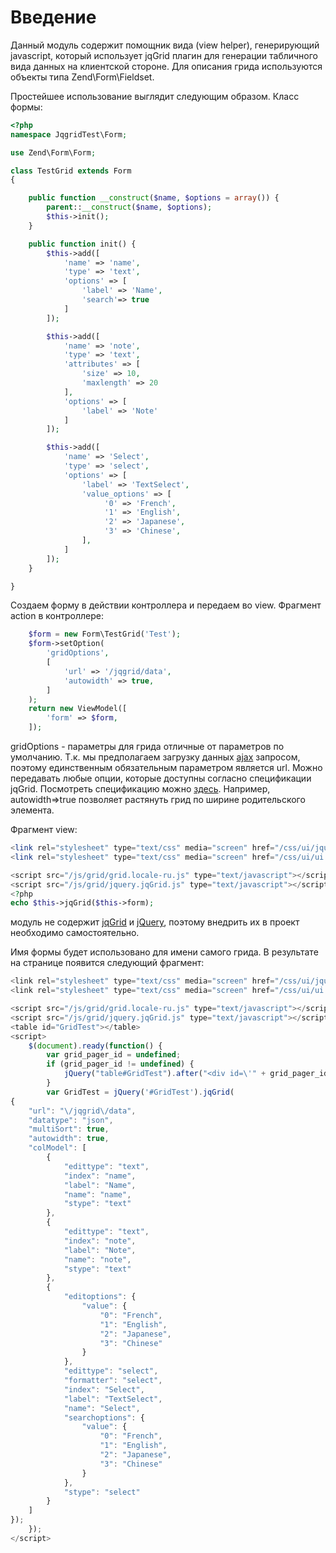 Введение
========
Данный модуль содержит помощник вида (view helper), генерирующий javascript, 
который использует jqGrid плагин для генерации табличного вида данных на клиентской стороне.
Для описания грида используются объекты типа Zend\Form\Fieldset.

Простейшее использование выглядит следующим образом.
Класс формы:
```php
<?php
namespace JqgridTest\Form;

use Zend\Form\Form;

class TestGrid extends Form
{

    public function __construct($name, $options = array()) {
        parent::__construct($name, $options);
        $this->init();
    }

    public function init() {
        $this->add([
            'name' => 'name',
            'type' => 'text',
            'options' => [
                'label' => 'Name',
                'search'=> true
            ]
        ]);

        $this->add([
            'name' => 'note',
            'type' => 'text',
            'attributes' => [
                'size' => 10,
                'maxlength' => 20
            ],
            'options' => [
                'label' => 'Note'
            ]
        ]);

        $this->add([
            'name' => 'Select',
            'type' => 'select',
            'options' => [
                'label' => 'TextSelect',
                'value_options' => [
                     '0' => 'French',
                     '1' => 'English',
                     '2' => 'Japanese',
                     '3' => 'Chinese',
                ],
            ]
        ]);
    }

}
```
Создаем форму в действии контроллера и передаем во view. Фрагмент action в контроллере:
```php
    $form = new Form\TestGrid('Test');
    $form->setOption(
        'gridOptions',
        [
            'url' => '/jqgrid/data',
            'autowidth' => true,
        ]
    );
    return new ViewModel([
        'form' => $form,
    ]);
```
gridOptions - параметры для грида отличные от параметров по умолчанию. Т.к. мы предполагаем загрузку данных
[ajax][] запросом, поэтому единственным обязательным параметром является url.
Можно передавать любые опции, которые доступны согласно спецификации jqGrid. Посмотреть спецификацию 
можно [здесь](http://www.trirand.com/jqgridwiki/doku.php?id=wiki:options).
Например, autowidth=>true позволяет растянуть грид по ширине родительского элемента.

Фрагмент view:
```php
<link rel="stylesheet" type="text/css" media="screen" href="/css/ui/jquery-ui.css" />
<link rel="stylesheet" type="text/css" media="screen" href="/css/ui/ui.jqgrid.css" />

<script src="/js/grid/grid.locale-ru.js" type="text/javascript"></script>
<script src="/js/grid/jquery.jqGrid.js" type="text/javascript"></script>
<?php
echo $this->jqGrid($this->form);
```
модуль не содержит [jqGrid] и [jQuery], поэтому внедрить их в проект необходимо самостоятельно.

Имя формы будет использовано для имени самого грида.
В результате  на странице появится следующий фрагмент:
```javascript
<link rel="stylesheet" type="text/css" media="screen" href="/css/ui/jquery-ui.css" />
<link rel="stylesheet" type="text/css" media="screen" href="/css/ui/ui.jqgrid.css" />

<script src="/js/grid/grid.locale-ru.js" type="text/javascript"></script>
<script src="/js/grid/jquery.jqGrid.js" type="text/javascript"></script>
<table id="GridTest"></table>
<script>
    $(document).ready(function() {
        var grid_pager_id = undefined;
        if (grid_pager_id != undefined) {
            jQuery("table#GridTest").after("<div id=\'" + grid_pager_id + "\'></div>");
        }
        var GridTest = jQuery('#GridTest').jqGrid(
{
    "url": "\/jqgrid\/data",
    "datatype": "json",
    "multiSort": true,
    "autowidth": true,
    "colModel": [
        {
            "edittype": "text",
            "index": "name",
            "label": "Name",
            "name": "name",
            "stype": "text"
        },
        {
            "edittype": "text",
            "index": "note",
            "label": "Note",
            "name": "note",
            "stype": "text"
        },
        {
            "editoptions": {
                "value": {
                    "0": "French",
                    "1": "English",
                    "2": "Japanese",
                    "3": "Chinese"
                }
            },
            "edittype": "select",
            "formatter": "select",
            "index": "Select",
            "label": "TextSelect",
            "name": "Select",
            "searchoptions": {
                "value": {
                    "0": "French",
                    "1": "English",
                    "2": "Japanese",
                    "3": "Chinese"
                }
            },
            "stype": "select"
        }
    ]
});
    });
</script>
```

[ajax]: https://ru.wikipedia.org/wiki/AJAX
[composer.json]: ./composer.json
[Composer]: http://getcomposer.org/
[jQuery]: https://jquery.com/
[jqGrid]: http://jqgrid.com/
